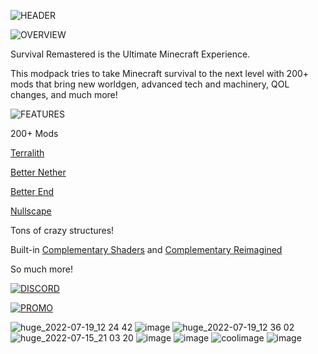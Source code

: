 
![HEADER](https://www.bisecthosting.com/images/CF/Survival_Remastered/BH_NU_HEADER.png)


![OVERVIEW](https://www.bisecthosting.com/images/CF/Survival_Remastered/BH_NU_ABOUT.png)

Survival Remastered is the Ultimate Minecraft Experience.

This modpack tries to take Minecraft survival to the next level with 200+ mods that bring new worldgen, advanced tech and machinery, QOL changes, and much more!


![FEATURES](https://www.bisecthosting.com/images/CF/Survival_Remastered/BH_NU_FEATURES.png)

200+ Mods

[Terralith](https://www.curseforge.com/minecraft/mc-mods/terralith)

[Better Nether](https://www.curseforge.com/minecraft/mc-mods/betternether)

[Better End](https://www.curseforge.com/minecraft/mc-mods/betterend)

[Nullscape](https://www.curseforge.com/minecraft/mc-mods/nullscape)

Tons of crazy structures!

Built-in [Complementary Shaders](https://www.curseforge.com/minecraft/customization/complementary-shaders) and [Complementary Reimagined](https://www.curseforge.com/minecraft/customization/complementary-reimagined)

So much more!

[![DISCORD](https://www.bisecthosting.com/images/CF/Survival_Remastered/BH_NU_DISCORD.png)](https://discord.gg/C7bZ5kGGBA)

[![PROMO](https://www.bisecthosting.com/images/CF/Survival_Remastered/BH_NU_PROMO.png)](https://bisecthosting.com/treetrain1 "BisectHosting")

![huge_2022-07-19_12 24 42](https://user-images.githubusercontent.com/39657565/179812928-73d5db66-97d0-42fe-98a5-d1230cb9b6e1.png)
![image](https://user-images.githubusercontent.com/39657565/179814725-47cc4241-bbe7-438a-ab3a-e34226196eab.png)
![huge_2022-07-19_12 36 02](https://user-images.githubusercontent.com/39657565/179814097-b69cc00f-c2f3-4bfe-8f3d-bd596e4ed975.png)
![huge_2022-07-15_21 03 20](https://user-images.githubusercontent.com/39657565/179814531-dfd6bdcd-cf2b-44c4-bc40-af1473566806.png)
![image](https://user-images.githubusercontent.com/39657565/179814651-8ec84da1-0461-49e2-8734-b0e8564c6de0.png)
![image](https://user-images.githubusercontent.com/39657565/179814857-c52bc167-1467-4bc2-90c1-7e510561f769.png)
![coolimage](https://user-images.githubusercontent.com/39657565/179817539-9ed79aaf-28e9-44ff-ae63-17e3e40aef4e.png)
![image](https://user-images.githubusercontent.com/39657565/179814927-fbe30cf8-cb44-461f-bcd6-63fd3f299735.png)
